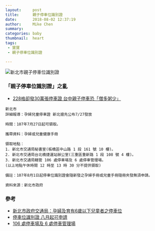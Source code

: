 ```yaml
---
layout:     post
title:      親子停車位識別證
date:       2018-08-02 12:37:19
author:     Mike Chen
summary:    
categories: baby
thumbnail:  heart
tags:
 - 寶寶
 - 親子停車位識別證

---
```

![新北市親子停車位識別證](https://i.imgur.com/OaUYVc6.jpg)

### 「親子停車位識別證」之亂
* [228格卻發30萬張停車證 台中親子停車恐「僧多粥少」](https://news.housefun.com.tw/news/article/455709203017.html)

```
新北市
詳細報導：孕婦兒童停車證 新北搶先公布7/27發放

時間：107年7月27日起可領取。

攜帶資料：孕婦或兒童健康手冊

領取地點：
1. 新北市交通局秘書室(板橋區中山路 1 段 161 號 10 樓)。
2. 新北市交通局台北橋捷運站辦公室(三重區重新路 1 段 108 號 4 樓)。
3. 新北市交通局轄管 106 處停車場及 6 處停車管理場。
(以上地點午休時間 12 時至 13 時 30 分不提供領取)

備註：107年8月1日起停車位識別證會隨新發之孕婦手冊或兒童手冊隨冊夾發無須申請。

資料來源：新北市政府
```

### 參考
* [新北市政府交通局：孕婦及育有6歲以下兒童者之停車位](https://www.traffic.ntpc.gov.tw/home.jsp?id=265&parentpath=0,4,29)
* [停車位識別證 八月起可申請](https://tw.news.yahoo.com/%E5%AD%95%E5%A9%A6%E8%A6%AA%E5%AD%90%E5%81%9C%E8%BB%8A%E4%BD%8D%E8%AD%98%E5%88%A5%E8%AD%89-%E5%85%AB%E6%9C%88%E8%B5%B7%E5%8F%AF%E7%94%B3%E8%AB%8B-094011162.html)
* [106 處停車場及 6 處停車管理場](https://www.traffic.ntpc.gov.tw/userfiles/1130901/files/%E6%9C%AC%E5%B8%82%E3%80%8C%E5%AD%95%E5%A9%A6%E3%80%81%E8%82%B2%E6%9C%896%E6%AD%B2%E4%BB%A5%E4%B8%8B%E5%85%92%E7%AB%A5%E8%80%85%E5%81%9C%E8%BB%8A%E4%BD%8D%E8%AD%98%E5%88%A5%E8%AD%89%E3%80%8D%E7%99%BC%E8%AD%89%E5%9C%B0%E9%BB%9E(4).pdf)